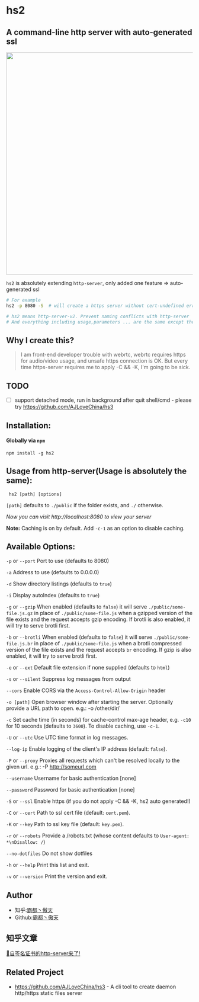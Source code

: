 # hs2
## A command-line http server with auto-generated ssl
<p align='center'>
    <image src='./screenshots/hs2.jpg' width='600' />
</p>

`hs2` is absolutely extending `http-server`, only added one feature => auto-generated ssl

```bash
# For example 
hs2 -p 8080 -S  # will create a https server without cert-undefined error

# hs2 means http-server-v2. Prevent naming conflicts with http-server
# And everything including usage,parameters ... are the same except the installation!
```

## Why I create this?
> I am front-end developer trouble with webrtc, webrtc requires https for audio/video usage, and unsafe https connection is OK.
> But every time https-server requires me to apply -C && -K, I'm going to be sick.

## TODO
* [ ] support detached mode, run in background after quit shell/cmd - please try https://github.com/AJLoveChina/hs3 

## Installation:

#### Globally via `npm`

    npm install -g hs2


## Usage from http-server(Usage is absolutely the same):

     hs2 [path] [options]

`[path]` defaults to `./public` if the folder exists, and `./` otherwise.

*Now you can visit http://localhost:8080 to view your server*

**Note:** Caching is on by default. Add `-c-1` as an option to disable caching.

## Available Options:

`-p` or `--port` Port to use (defaults to 8080)

`-a` Address to use (defaults to 0.0.0.0)

`-d` Show directory listings (defaults to `true`)

`-i` Display autoIndex (defaults to `true`)

`-g` or `--gzip` When enabled (defaults to `false`) it will serve `./public/some-file.js.gz` in place of `./public/some-file.js` when a gzipped version of the file exists and the request accepts gzip encoding. If brotli is also enabled, it will try to serve brotli first.

`-b` or `--brotli` When enabled (defaults to `false`) it will serve `./public/some-file.js.br` in place of `./public/some-file.js` when a brotli compressed version of the file exists and the request accepts `br` encoding. If gzip is also enabled, it will try to serve brotli first.

`-e` or `--ext` Default file extension if none supplied (defaults to `html`)

`-s` or `--silent` Suppress log messages from output

`--cors` Enable CORS via the `Access-Control-Allow-Origin` header

`-o [path]` Open browser window after starting the server. Optionally provide a URL path to open. e.g.: -o /other/dir/

`-c` Set cache time (in seconds) for cache-control max-age header, e.g. `-c10` for 10 seconds (defaults to `3600`). To disable caching, use `-c-1`.

`-U` or `--utc` Use UTC time format in log messages.

`--log-ip` Enable logging of the client's IP address (default: `false`).

`-P` or `--proxy` Proxies all requests which can't be resolved locally to the given url. e.g.: -P http://someurl.com

`--username` Username for basic authentication [none]

`--password` Password for basic authentication [none]

`-S` or `--ssl` Enable https (if you do not apply -C && -K, hs2 auto generated!)

`-C` or `--cert` Path to ssl cert file (default: `cert.pem`).

`-K` or `--key` Path to ssl key file (default: `key.pem`).

`-r` or `--robots` Provide a /robots.txt (whose content defaults to `User-agent: *\nDisallow: /`)

`--no-dotfiles` Do not show dotfiles

`-h` or `--help` Print this list and exit.

`-v` or `--version` Print the version and exit.


## Author
* 知乎:[霸都丶傲天](https://www.zhihu.com/people/AJLoveChina)
* Github:[霸都丶傲天](https://github.com/ajlovechina)

## 知乎文章
[💪自签名证书的http-server来了!](https://zhuanlan.zhihu.com/p/113881794)

## Related Project
- https://github.com/AJLoveChina/hs3 - A cli tool to create daemon http/https static files server
